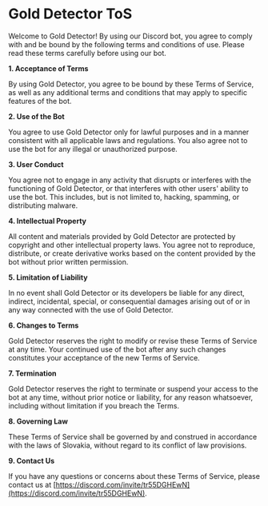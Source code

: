 # Gold Detector ToS

Welcome to Gold Detector! By using our Discord bot, you agree to comply with and be bound by the following terms and conditions of use. Please read these terms carefully before using our bot.

**1. Acceptance of Terms**

By using Gold Detector, you agree to be bound by these Terms of Service, as well as any additional terms and conditions that may apply to specific features of the bot.

**2. Use of the Bot**

You agree to use Gold Detector only for lawful purposes and in a manner consistent with all applicable laws and regulations. You also agree not to use the bot for any illegal or unauthorized purpose.

**3. User Conduct**

You agree not to engage in any activity that disrupts or interferes with the functioning of Gold Detector, or that interferes with other users' ability to use the bot. This includes, but is not limited to, hacking, spamming, or distributing malware.

**4. Intellectual Property**

All content and materials provided by Gold Detector are protected by copyright and other intellectual property laws. You agree not to reproduce, distribute, or create derivative works based on the content provided by the bot without prior written permission.

**5. Limitation of Liability**

In no event shall Gold Detector or its developers be liable for any direct, indirect, incidental, special, or consequential damages arising out of or in any way connected with the use of Gold Detector.

**6. Changes to Terms**

Gold Detector reserves the right to modify or revise these Terms of Service at any time. Your continued use of the bot after any such changes constitutes your acceptance of the new Terms of Service.

**7. Termination**

Gold Detector reserves the right to terminate or suspend your access to the bot at any time, without prior notice or liability, for any reason whatsoever, including without limitation if you breach the Terms.

**8. Governing Law**

These Terms of Service shall be governed by and construed in accordance with the laws of Slovakia, without regard to its conflict of law provisions.

**9. Contact Us**

If you have any questions or concerns about these Terms of Service, please contact us at [https://discord.com/invite/tr55DGHEwN](https://discord.com/invite/tr55DGHEwN).
